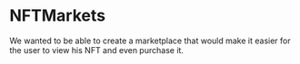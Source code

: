 # NFTMarkets

We wanted to be able to create a marketplace that would make it easier for the user to view his NFT and even purchase it.

